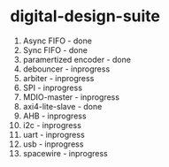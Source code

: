 # digital-design-suite
1.   Async FIFO           - done
2.   Sync FIFO            - done
3.   paramertized encoder - done
4.   debouncer            - inprogress
5.   arbiter              - inprogress
6.   SPI                  - inprogress
7.   MDIO-master          - inprogress
8.   axi4-lite-slave      - done
9.   AHB                  - inprogress
10.  i2c                  - inprogress
11.  uart                 - inprogress
12.  usb                  - inprogress
13.  spacewire            - inprogress
